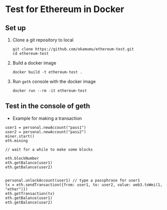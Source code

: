 
# Test for Ethereum in Docker

## Set up

1. Clone a git repository to local
    ```
    git clone https://github.com/okamumu/ethereum-test.git
    cd ethereum-test
    ```
1. Build a docker image
    ```
    docker build -t ethereum-test .
    ```
1. Run `geth` console with the docker image
    ```
    docker run --rm -it ethereum-test
    ```

## Test in the console of geth

- Example for making a transaction

```
user1 = personal.newAccount("pass1")
user2 = personal.newAccount("pass2")
miner.start()
eth.mining

// wait for a while to make some blocks

eth.blockNumber
eth.getBalance(user1)
eth.getBalance(user2)


personal.unlockAccount(user1) // type a passphrase for user1
tx = eth.sendTransaction({from: user1, to: user2, value: web3.toWei(1, "ether")})
eth.getTransaction(tx)
eth.getBalance(user1)
eth.getBalance(user2)
```

